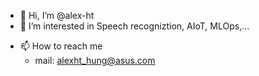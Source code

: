 - 👋 Hi, I’m @alex-ht
- 👀 I’m interested in Speech recogniztion, AIoT, MLOps,...
<!---
- 💞️ I’m looking to collaborate on ...
--->
- 📫 How to reach me
  - mail: alexht_hung@asus.com

<!---
alex-ht/alex-ht is a ✨ special ✨ repository because its `README.md` (this file) appears on your GitHub profile.
You can click the Preview link to take a look at your changes.
--->
